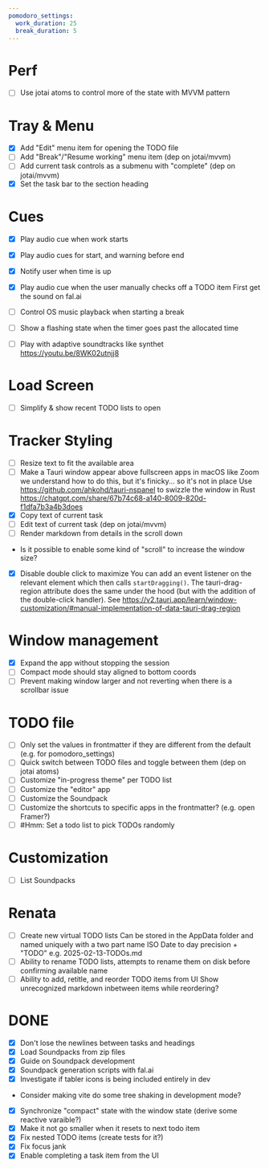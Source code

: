 ```yaml
---
pomodoro_settings:
  work_duration: 25
  break_duration: 5
---
```


# Perf

- [ ] Use jotai atoms to control more of the state with MVVM pattern

# Tray & Menu

- [x] Add "Edit" menu item for opening the TODO file
- [ ] Add "Break"/"Resume working" menu item (dep on jotai/mvvm)
- [ ] Add current task controls as a submenu with "complete" (dep on jotai/mvvm)
- [x] Set the task bar to the section heading

# Cues

- [x] Play audio cue when work starts
- [x] Play audio cues for start, and warning before end
- [x] Notify user when time is up
- [x] Play audio cue when the user manually checks off a TODO item
First get the sound on fal.ai
- [ ] Control OS music playback when starting a break
- [ ] Show a flashing state when the timer goes past the allocated time
- [ ] Play with adaptive soundtracks like synthet
https://youtu.be/8WK02utnjj8


# Load Screen

- [ ] Simplify & show recent TODO lists to open

# Tracker Styling

- [ ] Resize text to fit the available area
- [ ] Make a Tauri window appear above fullscreen apps in macOS like Zoom
      we understand how to do this, but it's finicky... so it's not in place
      Use https://github.com/ahkohd/tauri-nspanel to swizzle the window in Rust
      https://chatgpt.com/share/67b74c68-a140-8009-820d-f1dfa7b3a4b3does
- [x] Copy text of current task
- [ ] Edit text of current task (dep on jotai/mvvm)
- [ ] Render markdown from details in the scroll down
- Is it possible to enable some kind of "scroll" to increase the window size?
- [x] Disable double click to maximize
      You can add an event listener on the relevant element which then calls `startDragging()`. The tauri-drag-region attribute does the same under the hood (but with the addition of the double-click handler).
      See https://v2.tauri.app/learn/window-customization/#manual-implementation-of-data-tauri-drag-region

# Window management

- [x] Expand the app without stopping the session
- [ ] Compact mode should stay aligned to bottom coords
- [ ] Prevent making window larger and not reverting when there is a scrollbar issue

# TODO file

- [ ] Only set the values in frontmatter if they are different from the default (e.g. for pomodoro_settings)
- [ ] Quick switch between TODO files and toggle between them (dep on jotai atoms)
- [ ] Customize "in-progress theme" per TODO list
- [ ] Customize the "editor" app
- [ ] Customize the Soundpack
- [ ] Customize the shortcuts to specific apps in the frontmatter? (e.g. open Framer?)
- [ ] #Hmm: Set a todo list to pick TODOs randomly

# Customization

- [ ] List Soundpacks

# Renata

- [ ] Create new virtual TODO lists
Can be stored in the AppData folder and named uniquely with a two part name ISO Date to day precision + "TODO"
e.g. 2025-02-13-TODOs.md
- [ ] Ability to rename TODO lists, attempts to rename them on disk before confirming available name
- [ ] Ability to add, retitle, and reorder TODO items from UI
Show unrecognized markdown inbetween items while reordering?

# DONE

- [x] Don't lose the newlines between tasks and headings
- [x] Load Soundpacks from zip files
- [x] Guide on Soundpack development
- [x] Soundpack generation scripts with fal.ai
- [x] Investigate if tabler icons is being included entirely in dev
- Consider making vite do some tree shaking in development mode?
- [x] Synchronize "compact" state with the window state (derive some reactive varaible?)
- [x] Make it not go smaller when it resets to next todo item
- [x] Fix nested TODO items (create tests for it?)
- [x] Fix focus jank
- [x] Enable completing a task item from the UI
